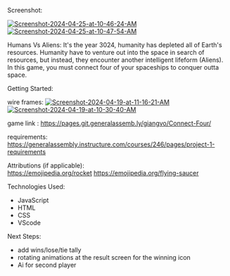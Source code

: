 Screenshot: 

<a href="https://ibb.co/d64z8fZ"><img src="https://i.ibb.co/K7x3T5n/Screenshot-2024-04-25-at-10-46-24-AM.png" alt="Screenshot-2024-04-25-at-10-46-24-AM" border="0"></a><a href="https://ibb.co/qmW27g0"><img src="https://i.ibb.co/0YFzm9B/Screenshot-2024-04-25-at-10-47-54-AM.png" alt="Screenshot-2024-04-25-at-10-47-54-AM" border="0"></a>



Humans Vs Aliens:
    It's the year 3024, humanity has depleted  all of Earth's resources. Humanity have to venture out into the space in search of resources, but instead, they encounter another intelligent lifeform (Aliens). In this game, you must connect four of your spaceships to conquer outta space.
 
Getting Started: 

wire frames: 
<a href="https://ibb.co/gz2xqb5"><img src="https://i.ibb.co/yW9rvmw/Screenshot-2024-04-19-at-11-16-21-AM.png" alt="Screenshot-2024-04-19-at-11-16-21-AM" border="0"></a>
<a href="https://ibb.co/m4WqKjQ"><img src="https://i.ibb.co/bX9BV0p/Screenshot-2024-04-19-at-10-30-40-AM.png" alt="Screenshot-2024-04-19-at-10-30-40-AM" border="0"></a>

game link :  https://pages.git.generalassemb.ly/giangvo/Connect-Four/

requirements: https://generalassembly.instructure.com/courses/246/pages/project-1-requirements


Attributions (if applicable):   
https://emojipedia.org/rocket
https://emojipedia.org/flying-saucer


Technologies Used:  
- JavaScript
- HTML
- CSS 
- VScode

Next Steps: 
- add wins/lose/tie tally
- rotating animations at the result screen for the winning icon
- Ai for second player
